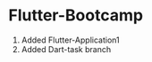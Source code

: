# Flutter-Bootcamp

<ol>
    <li> Added Flutter-Application1 </li>
    <li> Added Dart-task branch </li>

</ol>